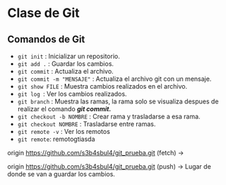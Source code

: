 # Clase de Git 
## Comandos de Git
- ````git init```` : Inicializar un repositorio.
- ````git add .```` : Guardar los cambios.
- ````git commit```` : Actualiza el archivo.
- ````git commit -m "MENSAJE"```` : Actualiza el archivo git con un mensaje.
- ````git show FILE```` : Muestra cambios realizados en el archivo.
- ````git log ````: Ver los cambios realizados.
- ````git branch```` : Muestra las ramas, la rama solo se visualiza despues de realizar el comando _**git commit.**_
- ````git checkout -b NOMBRE```` : Crear rama y trasladarse a esa rama.
- ````git checkout NOMBRE```` : Trasladarse entre ramas.
- ````git remote -v```` : Ver los remotos
- ````git remote````: remotogtiasda

origin  https://github.com/s3b4sbul4/git_prueba.git (fetch) ->

origin  https://github.com/s3b4sbul4/git_prueba.git (push) -> Lugar de donde se van a guardar los cambios.
